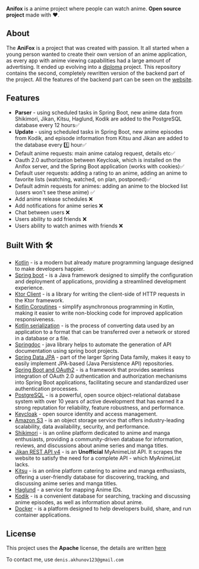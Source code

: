 **Anifox** is a anime project where people can watch anime. **Open source project** made with ❤️.

## About
The **AniFox** is a project that was created with passion. It all started when a young person wanted to create their own version of an anime application, as every app with anime viewing capabilities had a large amount of advertising. It ended up evolving into a [diploma](https://github.com/DeNyWho/Anifox_Backend/blob/main/diplom/%D0%92%D0%9A%D0%A0.docx) project. This repository contains the second, completely rewritten version of the backend part of the project. All the features of the backend part can be seen on the [website](https://anifox.club/anime). 
## Features
- **Parser** - using scheduled tasks in Spring Boot, new anime data from Shikimori, Jikan, Kitsu, Haglund, Kodik are added to the PostgreSQL database every 12 hours✅
- **Update** - using scheduled tasks in Spring Boot, new anime episodes from Kodik, and episode information from Kitsu and Jikan are added to the database every 1️⃣ hour✅
- Default anime requests: main anime catalog request, details etc✅
- Oauth 2.0 authorization between Keycloak, which is installed on the Anifox server, and the Spring Boot application (works with cookies)✅
- Default user requests: adding a rating to an anime, adding an anime to favorite lists (watching, watched, on plan, postponed)✅
- Default admin requests for animes: adding an anime to the blocked list (users won't see these anime) ✅
- Add anime release schedules ❌
- Add notifications for anime series ❌
- Chat between users ❌
- Users ability to add friends ❌
- Users ability to watch animes with friends ❌
## Built With 🛠
- [Kotlin](https://kotlinlang.org/) - is a modern but already mature programming language designed to make developers happier.
- [Spring boot](https://spring.io/projects/spring-boot) - is a Java framework designed to simplify the configuration and deployment of applications, providing a streamlined development experience.
- [Ktor Client](https://ktor.io/docs/welcome.html) - is a library for writing the client-side of HTTP requests in the Ktor framework.
- [Kotlin Coroutines](https://kotlinlang.org/docs/coroutines-overview.html) - simplify asynchronous programming in Kotlin, making it easier to write non-blocking code for improved application responsiveness.
- [Kotlin serialization](https://kotlinlang.org/docs/serialization.html) - is the process of converting data used by an application to a format that can be transferred over a network or stored in a database or a file.
- [Springdoc](https://springdoc.org/) - java library helps to automate the generation of API documentation using spring boot projects.
- [Spring Data JPA](https://spring.io/projects/spring-data-jpa) - part of the larger Spring Data family, makes it easy to easily implement JPA-based (Java Persistence API) repositories.
- [Spring Boot and OAuth2](https://spring.io/guides/tutorials/spring-boot-oauth2/) - is a framework that provides seamless integration of OAuth 2.0 authentication and authorization mechanisms into Spring Boot applications, facilitating secure and standardized user authentication processes.
- [PostgreSQL](https://www.postgresql.org/) - is a powerful, open source object-relational database system with over 10 years of active development that has earned it a strong reputation for reliability, feature robustness, and performance.
- [Keycloak](https://www.keycloak.org/) - open source identity and access management.
- [Amazon S3](https://docs.amazonaws.cn/en_us/AmazonS3/latest/userguide/Welcome.html) - is an object storage service that offers industry-leading scalability, data availability, security, and performance.
- [Shikimori](https://shikimori.one/) - is an online platform dedicated to anime and manga enthusiasts, providing a community-driven database for information, reviews, and discussions about anime series and manga titles.
- [Jikan REST API v4](https://docs.api.jikan.moe/) - is an **Unofficial** MyAnimeList API. It scrapes the website to satisfy the need for a complete API - which MyAnimeList lacks.
- [Kitsu](https://kitsu.io/) -  is an online platform catering to anime and manga enthusiasts, offering a user-friendly database for discovering, tracking, and discussing anime series and manga titles.
- [Haglund](https://arm.haglund.dev/docs) -  a service for mapping Anime IDs.
- [Kodik](https://kodik.online/) -  is a convenient database for searching, tracking and discussing anime episodes, as well as information about anime.
- [Docker](https://www.docker.com/) -  is a platform designed to help developers build, share, and run container applications.
## License
This project uses the **Apache** license, the details are written [here](https://github.com/DeNyWho/Anifox_Backend/blob/main/LICENSE)

To contact me, use `denis.akhunov123@gmail.com`
